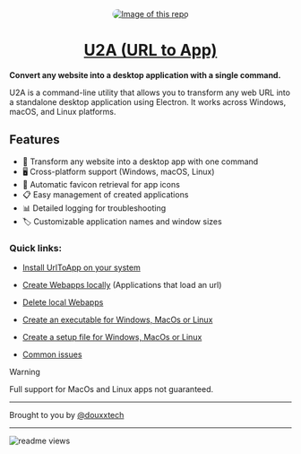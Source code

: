 <div align="center">
  <a href="https://urltoapp.xyz" style="display: block; text-align: center;">
    <img
      alt="Image of this repo"
      src="https://togp.xyz?owner=url2app&repo=urltoapp&theme=json-dark-all&cache=false"
      type="image/svg+xml"
      style="border-radius: 20px; overflow: hidden;"
    />
    <h1 align="center">U2A (URL to App)</h1>
  </a>
</div>

**Convert any website into a desktop application with a single command.**

U2A is a command-line utility that allows you to transform any web URL into a standalone desktop application using Electron. It works across Windows, macOS, and Linux platforms.

## Features

- 🚀 Transform any website into a desktop app with one command
- 🖥️ Cross-platform support (Windows, macOS, Linux)
- 🔄 Automatic favicon retrieval for app icons
- 📋 Easy management of created applications
- 📊 Detailed logging for troubleshooting
- 🏷️ Customizable application names and window sizes

### Quick links: 
- [Install UrlToApp on your system](https://docs.urltoapp.xyz/?p=installation)

- [Create Webapps locally](https://docs.urltoapp.xyz/?p=create-local-apps) (Applications that load an url)

- [Delete local Webapps](https://docs.urltoapp.xyz/?p=delete-local-apps)

- [Create an executable for Windows, MacOs or Linux](https://docs.urltoapp.xyz/?p=create-executable)

- [Create a setup file for Windows, MacOs or Linux](https://docs.urltoapp.xyz/?p=create-setup)

- [Common issues](https://docs.urltoapp.xyz/?p=common-issues)


> [!WARNING] 
> Full support for MacOs and Linux apps not guaranteed.  
 
---
Brought to you by [@douxxtech](https://github.com/douxxtech)

---

![readme views](https://prv-readme-views.dpip.lol/?id=urltoappreadme)
